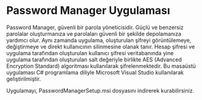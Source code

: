 # Password Manager Uygulaması

Password Manager, güvenli bir parola yöneticisidir. Güçlü ve benzersiz parolalar oluşturmanıza ve parolaları güvenli bir şekilde depolamanıza yardımcı olur. Aynı zamanda uygulama, oluşturulan şifreyi görüntülemeye, değiştirmeye ve direkt kullanıcının silinmesine olanak tanır. Hesap şifresi ve uygulama tarafından oluşturulan kullanıcı şifresi veritabanında yine uygulama tarafından oluşturulan salt değeriyle birlikte AES (Advanced Encryption Standard) algoritması kullanılarak şifrelenmektedir. Bu masaüstü uygulaması C# programlama diliyle Microsoft Visual Studio kullanılarak geliştirilmiştir.

Uygulamayı, PasswordManagerSetup.msi dosyasını indirerek kurabilirsiniz.
